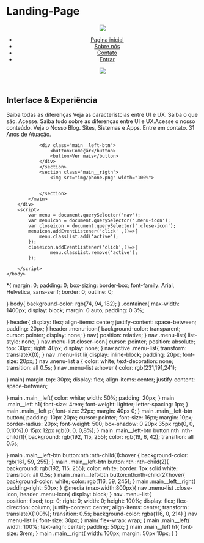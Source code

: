 # Landing-Page
<!DOCTYPE html>
<html lang ="pt-br">
    <head>
        <meta charset="UTF-8">
        <meta http-equiv="X-UA-Compatible" content="IE=edge">
        <meta name="viewport" content="width=device-witch, initial-scale=1.0">
        <link rel="shortcut icon" href="favicon.ico" type="image/x-icon">
        <link rel="stylesheet" href="style.css">
        <title>Landing Page</title>
    </head>
    <body>
        <div class="container">
            <header>
                <div class="logo">
                    <a href="index.html"><img src="img/logo.png"></a>
                </div>
                 <nav>
                    <ul class="menu-list">
                        <li><a href="index.html">Pagina inicial</a></li>
                        <li><a href="#">Sobre nós</a></li>
                        <li><a href="#">Contato</a></li>
                        <li><a href="#">Entrar</a></li>
                    </ul>
                 </nav>
                 <buttonS><img src="img/menu-icon.png"></button>
            </header>
            <main>
                <section class="main__left">
                  <h1><b>Interface</b> & Experiência</h1>
                  <p>
                    Saiba todas as diferenças Veja as característcias entre UI e UX.
                    Saiba o que são. Acesse. Saiba tudo sobre as diferenças entre UI e UX.Acesse o nosso conteúdo. Veja o Nosso Blog.
                    Sites, Sistemas e Apps. Entre em contato. 31 Anos de Atuação.
                  </p>
                  
                <div class="main__left-btn">
                    <button>Começar</button>
                    <button>Ver mais</button>
                </div>
                </section>
                <section class="main__rigth">
                    <img src="img/phone.png" width="100%">


                </section>
            </main>
        </div>
        <script>
            var menu = document.querySelector('nav');
            var menuicon = document.querySelector('.menu-icon');
            var closeicon = document.querySelector('.close-icon');
            menuicon.addEventListener('click' ,()=>{
                menu.classList.add('active');
            });
            closeicon.addEventListener('click',()=>{
                    menu.classList.remove('active');
            });

        </script>
    </body>
</html>

*{
    margin: 0;
    padding: 0;
    box-sizing: border-box;
    font-family: Arial, Helvetica, sans-serif;
    border: 0;
    outline: 0;

}
body{
    background-color: rgb(74, 94, 182);
}
.container{
    max-width: 1400px;
    display: block;
    margin: 0 auto;
    padding: 0 3%;

}
header{
    display: flex;
    align-items: center;
    justify-content: space-between;
    padding: 20px;
}
header .menu-icon{
    background-color: transparent;
    cursor: pointer;
    display: none;
}
nav{
    position: relative;
}
nav .menu-list{
    list-style: none;
}
nav.menu-list.closer-icon{
    cursor: pointer;
    position: absolute;
    top: 30px;
    right: 40px;
    display: none;
}
nav.active .menu-list{
    transform: translateX(0);
}
nav .menu-list li{
    display: inline-block;
    padding: 20px;
    font-size: 20px;
}
nav .menu-list a
{
   color: white;
   text-decoration: none;
   transition: all 0.5s;
}
nav .menu-list a:hover
{
   color:  rgb(231,191,241);

}
main{
    margin-top: 30px;
    display: flex;
    align-items: center;
    justify-content: space-between;

}
main .main__left{
    color: white;
    width: 50%;
    padding: 20px;
}
main .main__left h1{
    font-size: 4rem;
    font-weight: lighter;
    letter-spacing: 1px;
}
main .main__left p{
    font-size: 22px;
    margin: 40px 0;
}
main .main__left-btn button{
    padding: 10px 20px;
    cursor: pointer;
    font-size:  16px;
    margin: 10px;
    border-radius: 20px;
    font-weight: 500;
    box-shadow: 0 20px 35px rgb(0, 0, 0,10%),0 15px 12px rgb(0, 0, 0,8%);
}
main .main__left-btn button:nth :nth-child(1){
    background: rgb(192, 115, 255);
    color: rgb(19, 6, 42);
    transition: all 0.5s;
    
}
main .main__left-btn button:nth :nth-child(1):hover {
    background-color: rgb(161, 59, 255);
}
main .main__left-btn button:nth :nth-child(2){
    background: rgb(192, 115, 255);
    color: white;
    border: 1px solid white;
    transition: all 0.5s;
}
main .main__left-btn button:nth:nth-child(2):hover{
    background-color: white;
    color: rgb(116, 59, 245);
}
main .main__left__right{
    padding-right: 50px;
}
@media (max-width:800px){
    nav .menu-list .close-icon,
    header .menu-icon{
        display: block;
    }
      nav .menu-list{   
      position: fixed;
      top: 0;
      right: 0;
      width: 0;
      height: 100%;
      display: flex;
      flex-direction: column;
      justify-content: center;
      align-items: center;
      transform: translateX(100%);
      transition: 0.5s;
      background-color: rgba(116, 0, 214)
     }
     nav .menu-list li{
        font-size: 30px;
     }
     main{
        flex-wrap: wrap;
     }
     main .main__left{
        width: 100%;
        text-align: center;
        padding: 50px;
     }
     main .main__left h1{
        font-size: 3rem;
     }
     main .main__right{
        width: 100px;
        margin: 50px 10px;
     }
}
